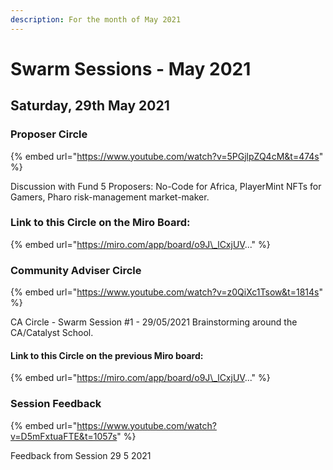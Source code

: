 ```yaml
---
description: For the month of May 2021
---
```


# Swarm Sessions - May 2021

## Saturday, 29th May 2021

### Proposer Circle

{% embed url="https://www.youtube.com/watch?v=5PGjlpZQ4cM&t=474s" %}

Discussion with Fund 5 Proposers: No-Code for Africa, PlayerMint NFTs for Gamers, Pharo risk-management market-maker. 

### Link to this Circle on the Miro Board:

{% embed url="https://miro.com/app/board/o9J\_lCxjUV..." %}

### Community Adviser Circle

{% embed url="https://www.youtube.com/watch?v=z0QiXc1Tsow&t=1814s" %}

CA Circle - Swarm Session \#1 - 29/05/2021 Brainstorming around the CA/Catalyst School. 

#### Link to this Circle on the previous Miro board:

{% embed url="https://miro.com/app/board/o9J\_lCxjUV..." %}



### Session Feedback

{% embed url="https://www.youtube.com/watch?v=D5mFxtuaFTE&t=1057s" %}

Feedback from Session 29 5 2021





